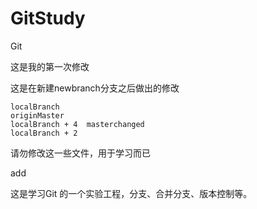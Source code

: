 # GitStudy
Git 

这是我的第一次修改


这是在新建newbranch分支之后做出的修改


	localBranch
	originMaster
	localBranch + 4  masterchanged
	localBranch + 2

请勿修改这一些文件，用于学习而已

add


这是学习Git 的一个实验工程，分支、合并分支、版本控制等。



